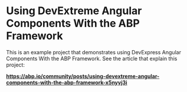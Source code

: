 # Using DevExtreme Angular Components With the ABP Framework

This is an example project that demonstrates using DevExpress Angular Components With the ABP Framework. See the article that explain this project:

**https://abp.io/community/posts/using-devextreme-angular-components-with-the-abp-framework-x5nyvj3i**